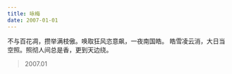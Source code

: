 ```yaml
---
title: 咏梅
date: 2007-01-01
---
```


不与百花凋，攒举满枝傲。唤取狂风恣意飙，一夜南国皓。<!--more-->
皓雪凌云消，大日当空照。照彻人间总是香，更到天边绕。

> 2007.01
